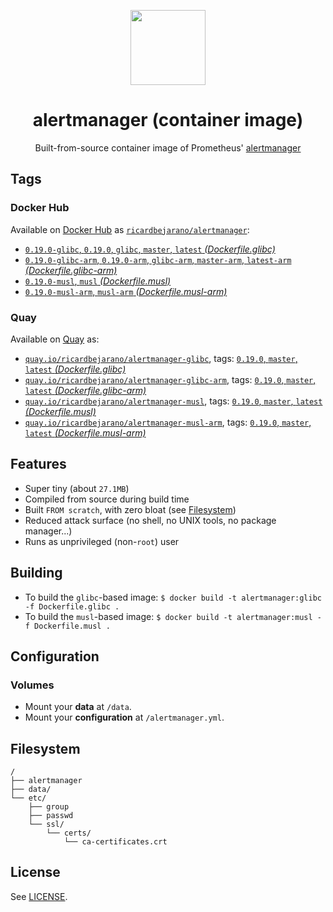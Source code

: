 <p align="center"><img src="https://emojipedia-us.s3.dualstack.us-west-1.amazonaws.com/thumbs/320/apple/198/police-cars-revolving-light_1f6a8.png" width="120px"></p>
<h1 align="center">alertmanager (container image)</h1>
<p align="center">Built-from-source container image of Prometheus' <a href="https://github.com/prometheus/alertmanager">alertmanager</a></p>


## Tags

### Docker Hub

Available on [Docker Hub](https://hub.docker.com) as [`ricardbejarano/alertmanager`](https://hub.docker.com/r/ricardbejarano/alertmanager):

- [`0.19.0-glibc`, `0.19.0`, `glibc`, `master`, `latest` *(Dockerfile.glibc)*](https://github.com/ricardbejarano/alertmanager/blob/master/Dockerfile.glibc)
- [`0.19.0-glibc-arm`, `0.19.0-arm`, `glibc-arm`, `master-arm`, `latest-arm` *(Dockerfile.glibc-arm)*](https://github.com/ricardbejarano/alertmanager/blob/master/Dockerfile.glibc-arm)
- [`0.19.0-musl`, `musl` *(Dockerfile.musl)*](https://github.com/ricardbejarano/alertmanager/blob/master/Dockerfile.musl)
- [`0.19.0-musl-arm`, `musl-arm` *(Dockerfile.musl-arm)*](https://github.com/ricardbejarano/alertmanager/blob/master/Dockerfile.musl-arm)

### Quay

Available on [Quay](https://quay.io) as:

- [`quay.io/ricardbejarano/alertmanager-glibc`](https://quay.io/repository/ricardbejarano/alertmanager-glibc), tags: [`0.19.0`, `master`, `latest` *(Dockerfile.glibc)*](https://github.com/ricardbejarano/alertmanager/blob/master/Dockerfile.glibc)
- [`quay.io/ricardbejarano/alertmanager-glibc-arm`](https://quay.io/repository/ricardbejarano/alertmanager-glibc-arm), tags: [`0.19.0`, `master`, `latest` *(Dockerfile.glibc-arm)*](https://github.com/ricardbejarano/alertmanager/blob/master/Dockerfile.glibc-arm)
- [`quay.io/ricardbejarano/alertmanager-musl`](https://quay.io/repository/ricardbejarano/alertmanager-musl), tags: [`0.19.0`, `master`, `latest` *(Dockerfile.musl)*](https://github.com/ricardbejarano/alertmanager/blob/master/Dockerfile.musl)
- [`quay.io/ricardbejarano/alertmanager-musl-arm`](https://quay.io/repository/ricardbejarano/alertmanager-musl-arm), tags: [`0.19.0`, `master`, `latest` *(Dockerfile.musl-arm)*](https://github.com/ricardbejarano/alertmanager/blob/master/Dockerfile.musl-arm)


## Features

* Super tiny (about `27.1MB`)
* Compiled from source during build time
* Built `FROM scratch`, with zero bloat (see [Filesystem](#filesystem))
* Reduced attack surface (no shell, no UNIX tools, no package manager...)
* Runs as unprivileged (non-`root`) user


## Building

- To build the `glibc`-based image: `$ docker build -t alertmanager:glibc -f Dockerfile.glibc .`
- To build the `musl`-based image: `$ docker build -t alertmanager:musl -f Dockerfile.musl .`


## Configuration

### Volumes

- Mount your **data** at `/data`.
- Mount your **configuration** at `/alertmanager.yml`.


## Filesystem

```
/
├── alertmanager
├── data/
└── etc/
    ├── group
    ├── passwd
    └── ssl/
        └── certs/
            └── ca-certificates.crt
```


## License

See [LICENSE](https://github.com/ricardbejarano/alertmanager/blob/master/LICENSE).
